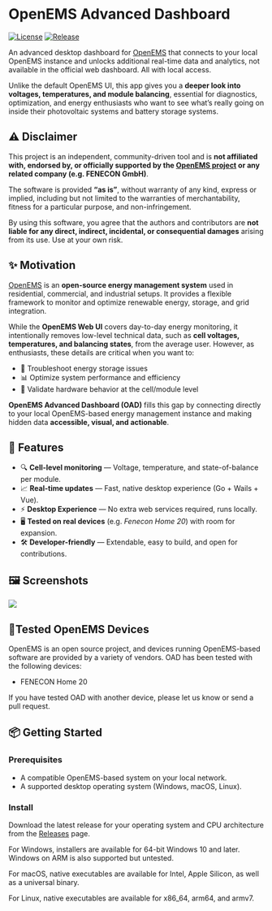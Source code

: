 # OpenEMS Advanced Dashboard

[![License](https://img.shields.io/badge/license-MIT-blue.svg)](#license) [![Release](https://img.shields.io/github/v/release/noctarius/openems-advanced-dashboard)](#releases)

An advanced desktop dashboard for [OpenEMS](https://openems.io/) that connects to your local OpenEMS instance and
unlocks additional real-time data and analytics, not available in the official web dashboard. All with local access.

Unlike the default OpenEMS UI, this app gives you a **deeper look into voltages, temperatures, and module balancing**,
essential for diagnostics, optimization, and energy enthusiasts who want to see what’s really going on inside their
photovoltaic systems and battery storage systems.

## ⚠️ Disclaimer

This project is an independent, community-driven tool and is **not affiliated with, endorsed by, or officially supported
by the [OpenEMS project](https://openems.io/) or any related company (e.g. FENECON GmbH)**.

The software is provided **“as is”**, without warranty of any kind, express or implied, including but not limited to the
warranties of merchantability, fitness for a particular purpose, and non-infringement.

By using this software, you agree that the authors and contributors are **not liable for any direct, indirect,
incidental, or consequential damages** arising from its use. Use at your own risk.

## ✨ Motivation

[OpenEMS](https://openems.io/) is an **open-source energy management system** used in residential, commercial, and
industrial setups. It provides a flexible framework to monitor and optimize renewable energy, storage, and grid
integration.

While the **OpenEMS Web UI** covers day-to-day energy monitoring, it intentionally removes low-level technical data,
such as **cell voltages, temperatures, and balancing states**, from the average user. However, as enthusiasts, these
details are critical when you want to:

- 🧪 Troubleshoot energy storage issues
- 📊 Optimize system performance and efficiency
- 🔧 Validate hardware behavior at the cell/module level

**OpenEMS Advanced Dashboard (OAD)** fills this gap by connecting directly to your local OpenEMS-based energy management
instance and making hidden data **accessible, visual, and actionable**.

## 🚀 Features

- 🔍 **Cell-level monitoring** — Voltage, temperature, and state-of-balance per module.
- 📈 **Real-time updates** — Fast, native desktop experience (Go + Wails + Vue).
- ⚡ **Desktop Experience** — No extra web services required, runs locally.
- 🖥️ **Tested on real devices** (e.g. *Fenecon Home 20*) with room for expansion.
- 🛠️ **Developer-friendly** — Extendable, easy to build, and open for contributions.

## 🖼️ Screenshots

![](docs/screencast.gif)

## 🔋Tested OpenEMS Devices

OpenEMS is an open source project, and devices running OpenEMS-based software are provided by a variety of vendors.
OAD has been tested with the following devices:

- FENECON Home 20

If you have tested OAD with another device, please let us know or send a pull request.

## 📦 Getting Started

### Prerequisites

- A compatible OpenEMS-based system on your local network.
- A supported desktop operating system (Windows, macOS, Linux).

### Install

Download the latest release for your operating system and CPU architecture from the 
[Releases](https://github.com/noctarius/openems-advanced-dashboard/releases) page.

For Windows, installers are available for 64-bit Windows 10 and later. Windows on ARM is also supported but untested.

For macOS, native executables are available for Intel, Apple Silicon, as well as a universal binary.

For Linux, native executables are available for x86_64, arm64, and armv7.
